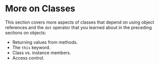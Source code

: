 <h1>More on Classes</h1>
<!---More on Classes=-->
<p>This section covers more aspects of classes that depend on using object references and the <code>dot</code> operator that you learned about in the preceding sections on objects:</p>
<ul>
<li>Returning values from methods.</li>
<li>The <code>this</code> keyword.</li>
<li>Class vs. instance members.</li>
<li>Access control.</li>
</ul>

